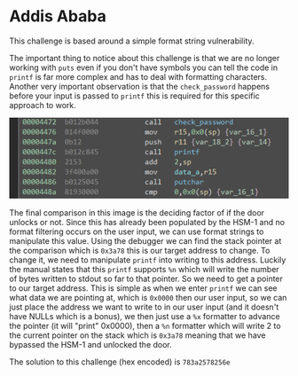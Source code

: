 # Addis Ababa

This challenge is based around a simple format string vulnerability.

The important thing to notice about this challenge is that we are no longer working with `puts` even if you don't have symbols you can tell the code in `printf` is far more complex and has to deal with formatting characters. Another very important observation is that the `check_password` happens before your input is passed to `printf` this is required for this specific approach to work.

![](images/printf.PNG)

The final comparison in this image is the deciding factor of if the door unlocks or not. Since this has already been populated by the HSM-1 and no format filtering occurs on the user input, we can use format strings to manipulate this value. Using the debugger we can find the stack pointer at the comparison which is `0x3a78` this is our target address to change. To change it, we need to manipulate `printf` into writing to this address. Luckily the manual states that this `printf` supports `%n` which will write the number of bytes written to stdout so far to that pointer. So we need to get a pointer to our target address. This is simple as when we enter `printf` we can see what data we are pointing at, which is `0x0000` then our user input, so we can just place the address we want to write to in our user input (and it doesn't have NULLs which is a bonus), we then just use a `%x` formatter to advance the pointer (it will "print" 0x0000), then a `%n` formatter which will write 2 to the current pointer on the stack which is `0x3a78` meaning that we have bypassed the HSM-1 and unlocked the door.

The solution to this challenge (hex encoded) is `783a2578256e`